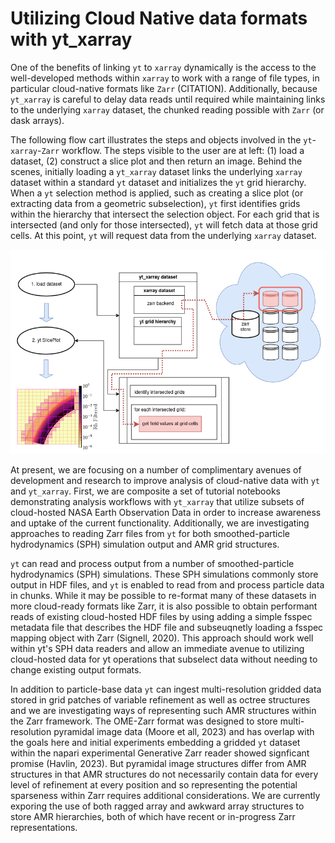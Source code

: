 # Utilizing Cloud Native data formats with yt_xarray 

One of the benefits of linking `yt` to `xarray` dynamically is the access to the 
well-developed methods within `xarray` to work with a range of file types, in particular
cloud-native formats like `Zarr` (CITATION). Additionally, because `yt_xarray` is careful 
to delay data reads until required while maintaining links to the underlying `xarray`
dataset, the chunked reading possible with `Zarr` (or dask arrays).  

The following flow cart illustrates the steps and objects involved in the `yt`-`xarray`-`Zarr`
workflow. The steps visible to the user are at left: (1) load a dataset, (2) construct a slice plot 
and then return an image. Behind the scenes, initially loading a `yt_xarray` dataset links the underlying `xarray` dataset within
a standard `yt` dataset and initializes the `yt` grid hierarchy. When a `yt` selection method
is applied, such as creating a slice plot (or extracting data from a geometric subselection), `yt`
first identifies grids within the hierarchy that intersect the selection object. For each grid
that is intersected (and only for those intersected), `yt` will fetch data at those grid cells. 
At this point, `yt` will request data from the underlying `xarray` dataset. 

![](_static/images/yt_xr_zarr_flowchart.png)

At present, we are focusing on a number of complimentary avenues of development and research to improve analysis of cloud-native data with `yt` and `yt_xarray`. First, we are composite a set of tutorial notebooks demonstrating analysis workflows with `yt_xarray` that utilize subsets of cloud-hosted NASA Earth Observation Data in order to increase awareness and uptake of the current functionality. Additionally, we are investigating approaches to reading Zarr files from `yt` for both smoothed-particle hydrodynamics (SPH) simulation output and AMR grid structures.

`yt` can read and process output from a number of smoothed-particle hydrodynamics (SPH) simulations. These SPH simulations commonly store output in HDF files, and `yt` is enabled to read from and process particle data in chunks. While it may be possible to re-format many of these datasets in more cloud-ready formats like Zarr, it is also possible to obtain performant reads of existing cloud-hosted HDF files by using adding a simple fsspec metadata file that describes the HDF file and subseuqnetly loading a fsspec mapping object with Zarr (Signell, 2020). This approach should work well within yt's SPH data readers and allow an immediate avenue to utilizing cloud-hosted data for yt operations that subselect data without needing to change existing output formats.

In addition to particle-base data `yt` can ingest multi-resolution gridded data stored in grid patches of variable refinement as well as octree structures and we are investigating ways of representing such AMR structures within the Zarr framework. The OME-Zarr format was designed to store multi-resolution pyramidal image data (Moore et all, 2023) and has overlap with the goals here and initial experiments embedding a gridded `yt` dataset within the napari experimental Generative Zarr reader showed signficant promise (Havlin, 2023). But pyramidal image structures differ from AMR structures in that AMR structures do not necessarily contain data for every level of refinement at every position and so representing the potential sparseness within Zarr requires additional considerations. We are currently exporing the use of both ragged array and awkward array structures to store AMR hierarchies, both of which have recent or in-progress Zarr representations.
